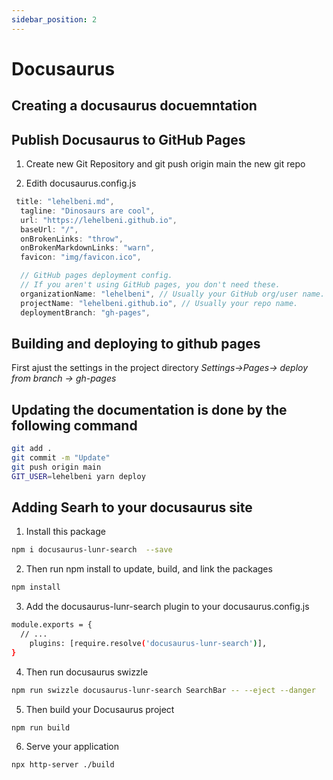 ```yaml
---
sidebar_position: 2
---
```

# Docusaurus 
## Creating a docusaurus docuemntation 

## Publish Docusaurus to GitHub Pages
1. Create new Git Repository and git push origin main the new git repo

2. Edith docusaurus.config.js
```js
 title: "lehelbeni.md",
  tagline: "Dinosaurs are cool",
  url: "https://lehelbeni.github.io",
  baseUrl: "/",
  onBrokenLinks: "throw",
  onBrokenMarkdownLinks: "warn",
  favicon: "img/favicon.ico",

  // GitHub pages deployment config.
  // If you aren't using GitHub pages, you don't need these.
  organizationName: "lehelbeni", // Usually your GitHub org/user name.
  projectName: "lehelbeni.github.io", // Usually your repo name.
  deploymentBranch: "gh-pages",
```

## Building and deploying to github pages
First ajust the settings in the project directory *Settings->Pages-> deploy from branch -> gh-pages*

## Updating the documentation is done by the following command
```bash
git add .
git commit -m "Update"
git push origin main
GIT_USER=lehelbeni yarn deploy
``` 
 ## Adding Searh to your docusaurus site
1. Install this package
```bash
npm i docusaurus-lunr-search  --save
```
2. Then run npm install to update, build, and link the packages
```bash
npm install
```
3. Add the docusaurus-lunr-search plugin to your docusaurus.config.js
```bash
module.exports = {
  // ...
    plugins: [require.resolve('docusaurus-lunr-search')],
}
```
4. Then run docusaurus swizzle
```bash
npm run swizzle docusaurus-lunr-search SearchBar -- --eject --danger
```
5. Then build your Docusaurus project
```bash
npm run build
```
6. Serve your application
```bash
npx http-server ./build
```